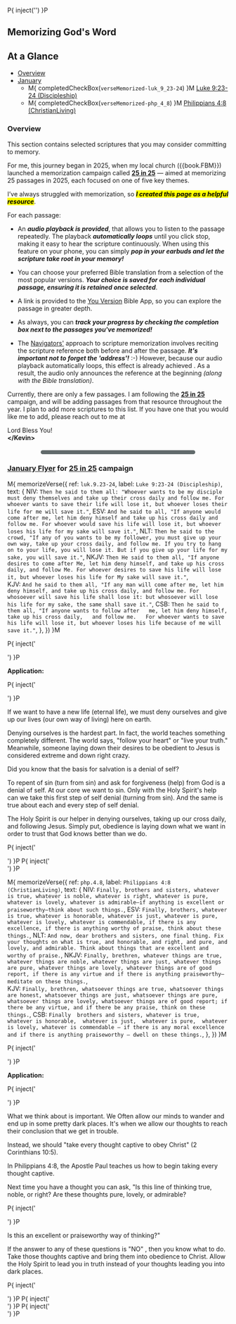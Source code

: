 <!-- mark this page so ReflectiveMemorizationData is maintained at run-time -->
P{ inject('<span id="ContainsReflectiveMemorizationData"></span>') }P

## Memorizing God's Word

## At a Glance

- [Overview](#overview)
- [January](#january-flyer-for-25-in-25-campaign)
  - M{ completedCheckBox(`verseMemorized-luk_9_23-24`) }M [Luke 9:23-24 (Discipleship)](#luk_9_23-24)
  - M{ completedCheckBox(`verseMemorized-php_4_8`)     }M [Philippians 4:8 (ChristianLiving)](#php_4_8)

### Overview

This section contains selected scriptures that you may consider
committing to memory.

For me, this journey began in 2025, when my local church
({{book.FBM}}) launched a memorization campaign called **[25 in
25](https://fbmaryville.org/25-in-25)** — aimed at memorizing 25
passages in 2025, each focused on one of five key themes.

I’ve always struggled with memorization, so **_<mark>I created this
page as a helpful resource</mark>_**.

For each passage:

- An _**audio playback is provided**_, that allows you to listen to
  the passage repeatedly. The playback _**automatically loops**_ until
  you click stop, making it easy to hear the scripture
  continuously. When using this feature on your phone, you can simply
  _**pop in your earbuds and let the scripture take root in your
  memory!**_

- You can choose your preferred Bible translation from a selection of
  the most popular versions. _**Your choice is saved for each individual
  passage, ensuring it is retained once selected**_.

- A link is provided to the [You Version](https://www.bible.com/)
  Bible App, so you can explore the passage in greater depth.

- As always, you can _**track your progress by checking the completion
  box next to the passages you've memorized!**_

- The [Navigators'](https://www.navigators.org/) approach to scripture
  memorization involves reciting the scripture reference both before
  and after the passage. _**It's important not to forget the
  'address'!**_ :-) However, because our audio playback automatically
  loops, this effect is already achieved . As a result, the audio only
  announces the reference at the beginning _(along with the Bible
  translation)_.

Currently, there are only a few passages.  I am following the **[25 in
25](https://fbmaryville.org/25-in-25)** campaign, and will be adding
passages from that resource throughout the year.  I plan to add more
scriptures to this list.  If you have one that you would like me to
add, please reach out to me at <span id="inquire"></span>

<script>
  withFW( ()=>fw.addInquire('Fire%20Within%20Feedback') )
</script>

Lord Bless You!
<br/>**&lt;/Kevin&gt;**


<!-- *** NEW MONTH ******************************************************************************** -->

<hr style="height: 9px; background-color: #616a6b; border: none; width: 70%; margin: 20px auto; border-radius: 5px;">

### [January Flyer](https://static1.squarespace.com/static/5b8548d5365f02b26106abe7/t/67573d80603d70651866cc8c/1733770624902/25in25cards_Jan.pdf) for [25 in 25](https://fbmaryville.org/25-in-25) campaign

<!-- *** NEW PASSAGE ******************************************************************************** -->

M{ memorizeVerse({
  ref:   `luk.9.23-24`,
  label: `Luke 9:23-24 (Discipleship)`,
  text: {
    NIV:  `Then he said to them all: "Whoever wants to be my disciple must deny themselves and take up their cross daily and follow me. For whoever wants to save their life will lose it, but whoever loses their life for me will save it."`,
    ESV:  `And he said to all, "If anyone would come after me, let him deny himself and take up his cross daily and follow me. For whoever would save his life will lose it, but whoever loses his life for my sake will save it."`,
    NLT:  `Then he said to the crowd, "If any of you wants to be my follower, you must give up your own way, take up your cross daily, and follow me. If you try to hang on to your life, you will lose it. But if you give up your life for my sake, you will save it."`,
    NKJV: `Then He said to them all, "If anyone desires to come after Me, let him deny himself, and take up his cross daily, and follow Me. For whoever desires to save his life will lose it, but whoever loses his life for My sake will save it."`,  
    KJV:  `And he said to them all, "If any man will come after me, let him deny himself, and take up his cross daily, and follow me. For whosoever will save his life shall lose it: but whosoever will lose his life for my sake, the same shall save it."`,
    CSB:  `Then he said to them all, "If anyone wants to follow after   me, let him deny himself,   take up his cross daily,   and follow me.   For whoever wants to save his life will lose it, but whoever loses his life because of me will save it."`,
  },
}) }M

P{ inject('<div class="indent">') }P

**Application:**

P{ inject('<div class="indent">') }P

If we want to have a new life (eternal life), we must deny ourselves
and give up our lives (our own way of living) here on earth.
 
Denying ourselves is the hardest part. In fact, the world teaches
something completely different. The world says, "follow your heart" or
"live your truth." Meanwhile, someone laying down their desires to be
obedient to Jesus is considered extreme and down right crazy.
 
Did you know that the basis for salvation is a denial of self?
 
To repent of sin (turn from sin) and ask for forgiveness (help) from
God is a denial of self. At our core we want to sin. Only with the
Holy Spirit's help can we take this first step of self denial (turning
from sin). And the same is true about each and every step of self
denial.
 
The Holy Spirit is our helper in denying ourselves, taking up our
cross daily, and following Jesus. Simply put, obedience is laying down
what we want in order to trust that God knows better than we do.

P{ inject('</div>') }P
P{ inject('</div>') }P


<!-- *** NEW PASSAGE ******************************************************************************** -->

M{ memorizeVerse({
  ref:   `php.4.8`,
  label: `Philippians 4:8 (ChristianLiving)`,
  text: {
    NIV:  `Finally, brothers and sisters, whatever is true, whatever is noble, whatever is right, whatever is pure, whatever is lovely, whatever is admirable—if anything is excellent or praiseworthy—think about such things.`,
    ESV:  `Finally, brothers, whatever is true, whatever is honorable, whatever is just, whatever is pure, whatever is lovely, whatever is commendable, if there is any excellence, if there is anything worthy of praise, think about these things.`,
    NLT:  `And now, dear brothers and sisters, one final thing. Fix your thoughts on what is true, and honorable, and right, and pure, and lovely, and admirable. Think about things that are excellent and worthy of praise.`,
    NKJV: `Finally, brethren, whatever things are true, whatever things are noble, whatever things are just, whatever things are pure, whatever things are lovely, whatever things are of good report, if there is any virtue and if there is anything praiseworthy—meditate on these things.`,  
    KJV:  `Finally, brethren, whatsoever things are true, whatsoever things are honest, whatsoever things are just, whatsoever things are pure, whatsoever things are lovely, whatsoever things are of good report; if there be any virtue, and if there be any praise, think on these things.`,
    CSB:  `Finally  brothers and sisters, whatever is true,  whatever is honorable,  whatever is just,  whatever is pure,  whatever is lovely, whatever is commendable — if there is any moral excellence  and if there is anything praiseworthy — dwell on these things.`,
  },
}) }M

P{ inject('<div class="indent">') }P

**Application:**

P{ inject('<div class="indent">') }P

What we think about is important. We Often allow our minds
to wander and end up in some pretty dark places. It's when
we allow our thoughts to reach their conclusion that we get
in trouble. 

Instead, we should "take every thought captive to obey Christ" (2
Corinthians 10:5). 

In Philippians 4:8, the Apostle Paul teaches us how to begin taking
every thought captive. 

Next time you have a thought you can ask, "Is this line of thinking
true, noble, or right? Are these thoughts pure, lovely, or
admirable? 

P{ inject('<div class="indent">') }P

Is this an excellent or praiseworthy way of thinking?" 

If the answer to any of these questions is "NO" , then you know
what to do. Take those thoughts captive and bring them into
obedience to Christ.  Allow the Holy Spirit to lead you in truth
instead of your thoughts leading you into dark places.

P{ inject('</div>') }P
P{ inject('</div>') }P
P{ inject('</div>') }P
